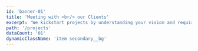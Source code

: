```yaml
---
id: 'banner-01'
title: 'Meeting with <br/> our Clients'
excerpt: 'We kickstart projects by understanding your vision and requirements, ensuring a seamless alignment between your goals and our expertise.'
path: '/projects'
dataCount: '01'
dynamicClassName: 'item secondary__bg'
---
```

